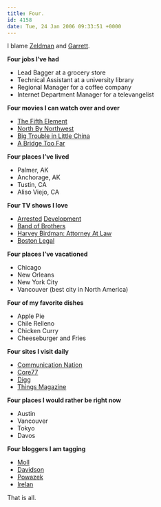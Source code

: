 ```yaml
---
title: Four.
id: 4158
date: Tue, 24 Jan 2006 09:33:51 +0000
---
```


I blame [Zeldman](http://www.zeldman.com/daily/0106c.shtml) and [Garrett](http://maniacalrage.net/past/2006/1/24/i_was_tagged_by_mathew/).

**Four jobs I’ve had**

- Lead Bagger at a grocery store
- Technical Assistant at a university library
- Regional Manager for a coffee company
- Internet Department Manager for a televangelist

**Four movies I can watch over and over**

- [The Fifth Element](http://www.amazon.com/exec/obidos/ASIN/B0006GVJE4/ref=nosim/airbag-20)
- [North By Northwest](http://www.amazon.com/exec/obidos/ASIN/B0002IQEHI/ref=nosim/airbag-20)
- [Big Trouble in Little China](http://www.amazon.com/exec/obidos/ASIN/B000067J1G/ref=nosim/airbag-20)
- [A Bridge Too Far](http://www.amazon.com/exec/obidos/ASIN/0792839730/ref=nosim/airbag-20)

**Four places I’ve lived**

- Palmer, AK
- Anchorage, AK
- Tustin, CA
- Aliso Viejo, CA

**Four TV shows I love**

- [Arrested](http://www.amazon.com/exec/obidos/ASIN/B0002PYS7Y/ref=nosim/airbag-20) [Development](http://www.amazon.com/exec/obidos/ASIN/B000A9QKRI/ref=nosim/airbag-20)
- [Band of Brothers](http://www.amazon.com/exec/obidos/ASIN/B00006CXSS/ref=nosim/airbag-20)
- [Harvey Birdman: Attorney At Law](http://www.amazon.com/exec/obidos/ASIN/B0007CILMA/ref=nosim/airbag-20)
- [Boston Legal](http://www.amazon.com/exec/obidos/ASIN/B00005JNU3/ref=nosim/airbag-20)

**Four places I’ve vacationed**

- Chicago
- New Orleans
- New York City
- Vancouver (best city in North America)

**Four of my favorite dishes**

- Apple Pie
- Chile Relleno
- Chicken Curry
- Cheeseburger and Fries

**Four sites I visit daily**

- [Communication Nation](http://communicationnation.blogspot.com/)
- [Core77](http://www.core77.com)
- [Digg](http://www.digg.com)
- [Things Magazine](http://www.thingsmagazine.net)

**Four places I would rather be right now**

- Austin
- Vancouver
- Tokyo
- Davos

**Four bloggers I am tagging**

- [Moll](http://www.cameronmoll.com)
- [Davidson](http://www.mikeindustries.com/blog/)
- [Powazek](http://www.powazek.com/)
- [Irelan](http://www.irelan.net/becoming/)

That is all.


